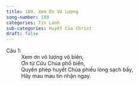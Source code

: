 ```yaml
---
title: 189. Xem Ơn Vô Lượng
song-number: 189
categories: Tin Lành
sub-categories: Huyết Của Christ
draft: false
---
```

<dl><dt>Câu 1:</dt><dd data-verse="1">Xem ơn vô lượng vô biên, <br/>Ơn từ Cứu Chúa phổ biến, <br/>Quyền phép huyết Chúa phiếu lòng sạch bấy, <br/>Hãy mau mau tin nhận ngay. </dd></dl>